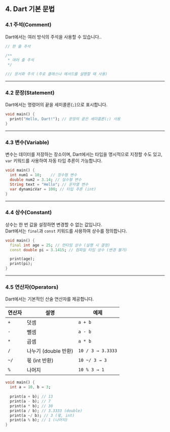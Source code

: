 ## 4. Dart 기본 문법

### 4.1 주석(Comment)  
Dart에서는 여러 방식의 주석을 사용할 수 있습니다..

```dart
// 한 줄 주석

/**
 * 여러 줄 주석
 */

/// 문서화 주석 (주로 클래스나 메서드를 설명할 때 사용)
```

---

### 4.2 문장(Statement)  
Dart에서는 명령어의 끝을 세미콜론(`;`)으로 표시합니다.

```dart
void main() {
  print("Hello, Dart!"); // 문장의 끝은 세미콜론(;) 사용
}
```

---

### 4.3 변수(Variable)  
변수는 데이터를 저장하는 장소이며, Dart에서는 타입을 명시적으로 지정할 수도 있고,
`var` 키워드를 사용하여 자동 타입 추론이 가능합니다.

```dart
void main() {
  int num1 = 10;    // 정수형 변수
  double num2 = 3.14; // 실수형 변수
  String text = "Hello"; // 문자열 변수
  var dynamicVar = 100; // 타입 추론 (int)
}
```

---

### 4.4 상수(Constant)  
상수는 한 번 값을 설정하면 변경할 수 없는 값입니다.  
Dart에서는 `final`과 `const` 키워드를 사용하여 상수를 정의합니다.  

```dart
void main() {
  final int age = 25; // 런타임 상수 (실행 시 결정)
  const double pi = 3.1415; // 컴파일 타임 상수 (변경 불가)

  print(age);
  print(pi);
}
```

---

### 4.5 연산자(Operators)  
Dart에서는 기본적인 산술 연산자를 제공합니다.

| 연산자 | 설명 | 예제 |
|--------|------|------|
| `+` | 덧셈 | `a + b` |
| `-` | 뺄셈 | `a - b` |
| `*` | 곱셈 | `a * b` |
| `/` | 나누기 (double 반환) | `10 / 3 → 3.3333` |
| `~/` | 몫 (int 반환) | `10 ~/ 3 → 3` |
| `%` | 나머지 | `10 % 3 → 1` |

```dart
void main() {
  int a = 10, b = 3;
  
  print(a + b); // 13
  print(a - b); // 7
  print(a * b); // 30
  print(a / b); // 3.3333 (double)
  print(a ~/ b); // 3 (몫, int)
  print(a % b); // 1 (나머지)
}
```
